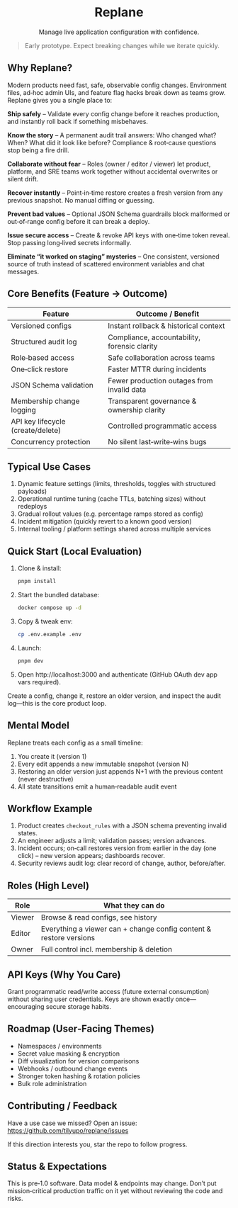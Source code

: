 <div align="center">

# Replane

Manage live application configuration with confidence.

</div>

> Early prototype. Expect breaking changes while we iterate quickly.

## Why Replane?

Modern products need fast, safe, observable config changes. Environment files, ad‑hoc admin UIs, and feature flag hacks break down as teams grow. Replane gives you a single place to:

**Ship safely** – Validate every config change before it reaches production, and instantly roll back if something misbehaves.

**Know the story** – A permanent audit trail answers: Who changed what? When? What did it look like before? Compliance & root‑cause questions stop being a fire drill.

**Collaborate without fear** – Roles (owner / editor / viewer) let product, platform, and SRE teams work together without accidental overwrites or silent drift.

**Recover instantly** – Point‑in‑time restore creates a fresh version from any previous snapshot. No manual diffing or guessing.

**Prevent bad values** – Optional JSON Schema guardrails block malformed or out‑of‑range config before it can break a deploy.

**Issue secure access** – Create & revoke API keys with one‑time token reveal. Stop passing long‑lived secrets informally.

**Eliminate “it worked on staging” mysteries** – One consistent, versioned source of truth instead of scattered environment variables and chat messages.

## Core Benefits (Feature → Outcome)

| Feature                           | Outcome / Benefit                            |
| --------------------------------- | -------------------------------------------- |
| Versioned configs                 | Instant rollback & historical context        |
| Structured audit log              | Compliance, accountability, forensic clarity |
| Role‑based access                 | Safe collaboration across teams              |
| One‑click restore                 | Faster MTTR during incidents                 |
| JSON Schema validation            | Fewer production outages from invalid data   |
| Membership change logging         | Transparent governance & ownership clarity   |
| API key lifecycle (create/delete) | Controlled programmatic access               |
| Concurrency protection            | No silent last‑write‑wins bugs               |

## Typical Use Cases

1. Dynamic feature settings (limits, thresholds, toggles with structured payloads)
2. Operational runtime tuning (cache TTLs, batching sizes) without redeploys
3. Gradual rollout values (e.g. percentage ramps stored as config)
4. Incident mitigation (quickly revert to a known good version)
5. Internal tooling / platform settings shared across multiple services

## Quick Start (Local Evaluation)

1. Clone & install:
   ```bash
   pnpm install
   ```
2. Start the bundled database:
   ```bash
   docker compose up -d
   ```
3. Copy & tweak env:
   ```bash
   cp .env.example .env
   ```
4. Launch:
   ```bash
   pnpm dev
   ```
5. Open http://localhost:3000 and authenticate (GitHub OAuth dev app vars required).

Create a config, change it, restore an older version, and inspect the audit log—this is the core product loop.

## Mental Model

Replane treats each config as a small timeline:

1. You create it (version 1)
2. Every edit appends a new immutable snapshot (version N)
3. Restoring an older version just appends N+1 with the previous content (never destructive)
4. All state transitions emit a human‑readable audit event

## Workflow Example

1. Product creates `checkout_rules` with a JSON schema preventing invalid states.
2. An engineer adjusts a limit; validation passes; version advances.
3. Incident occurs; on‑call restores version from earlier in the day (one click) – new version appears; dashboards recover.
4. Security reviews audit log: clear record of change, author, before/after.

## Roles (High Level)

| Role   | What they can do                                                   |
| ------ | ------------------------------------------------------------------ |
| Viewer | Browse & read configs, see history                                 |
| Editor | Everything a viewer can + change config content & restore versions |
| Owner  | Full control incl. membership & deletion                           |

## API Keys (Why You Care)

Grant programmatic read/write access (future external consumption) without sharing user credentials. Keys are shown exactly once—encouraging secure storage habits.

## Roadmap (User‑Facing Themes)

- Namespaces / environments
- Secret value masking & encryption
- Diff visualization for version comparisons
- Webhooks / outbound change events
- Stronger token hashing & rotation policies
- Bulk role administration

## Contributing / Feedback

Have a use case we missed? Open an issue: https://github.com/tilyupo/replane/issues

If this direction interests you, star the repo to follow progress.

## Status & Expectations

This is pre‑1.0 software. Data model & endpoints may change. Don’t put mission‑critical production traffic on it yet without reviewing the code and risks.
